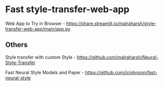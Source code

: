 # Fast style-transfer-web-app

Web App to Try in Browser - https://share.streamlit.io/malraharsh/style-transfer-web-app/main/app.py

## Others

Style transfer with custom Style - https://github.com/malraharsh/Neural-Style-Transfer

Fast Neural Style Models and Paper - https://github.com/jcjohnson/fast-neural-style
